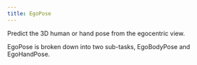```yaml
---
title: EgoPose
---
```


Predict the 3D human or hand pose from the egocentric view.

EgoPose is broken down into two sub-tasks, EgoBodyPose and EgoHandPose.
